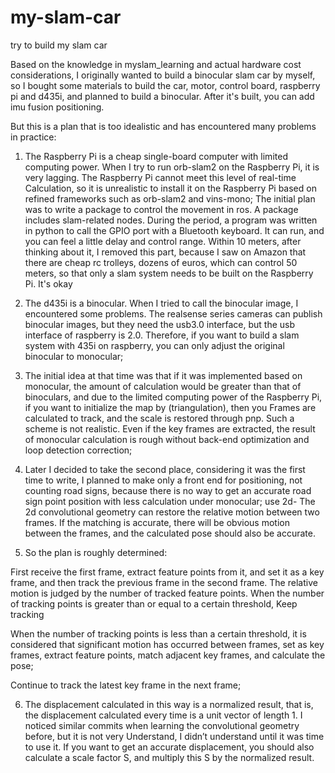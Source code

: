 # my-slam-car
try to build my slam car


Based on the knowledge in myslam_learning and actual hardware cost considerations, I originally wanted to build a binocular slam car by myself, so I bought some materials to build the car, motor, control board, raspberry pi and d435i, and planned to build a binocular. After it's built, you can add imu fusion positioning.

 

But this is a plan that is too idealistic and has encountered many problems in practice:


1. The Raspberry Pi is a cheap single-board computer with limited computing power. When I try to run orb-slam2 on the Raspberry Pi, it is very lagging. The Raspberry Pi cannot meet this level of real-time Calculation, so it is unrealistic to install it on the Raspberry Pi based on refined frameworks such as orb-slam2 and vins-mono;
The initial plan was to write a package to control the movement in ros. A package includes slam-related nodes. During the period, a program was written in python to call the GPIO port with a Bluetooth keyboard. It can run, and you can feel a little delay and control range. Within 10 meters, after thinking about it, I removed this part, because I saw on Amazon that there are cheap rc trolleys, dozens of euros, which can control 50 meters, so that only a slam system needs to be built on the Raspberry Pi. It's okay

 

2. The d435i is a binocular. When I tried to call the binocular image, I encountered some problems. The realsense series cameras can publish binocular images, but they need the usb3.0 interface, but the usb interface of raspberry is 2.0. Therefore, if you want to build a slam system with 435i on raspberry, you can only adjust the original binocular to monocular;

 

3. The initial idea at that time was that if it was implemented based on monocular, the amount of calculation would be greater than that of binoculars, and due to the limited computing power of the Raspberry Pi, if you want to initialize the map by (triangulation), then you Frames are calculated to track, and the scale is restored through pnp. Such a scheme is not realistic. Even if the key frames are extracted, the result of monocular calculation is rough without back-end optimization and loop detection correction;

 

4. Later I decided to take the second place, considering it was the first time to write, I planned to make only a front end for positioning, not counting road signs, because there is no way to get an accurate road sign point position with less calculation under monocular; use 2d- The 2d convolutional geometry can restore the relative motion between two frames. If the matching is accurate, there will be obvious motion between the frames, and the calculated pose should also be accurate.



5. So the plan is roughly determined:

First receive the first frame, extract feature points from it, and set it as a key frame, and then track the previous frame in the second frame. The relative motion is judged by the number of tracked feature points. When the number of tracking points is greater than or equal to a certain threshold, Keep tracking

 

When the number of tracking points is less than a certain threshold, it is considered that significant motion has occurred between frames, set as key frames, extract feature points, match adjacent key frames, and calculate the pose;

 

Continue to track the latest key frame in the next frame;

 

6. The displacement calculated in this way is a normalized result, that is, the displacement calculated every time is a unit vector of length 1. I noticed similar commits when learning the convolutional geometry before, but it is not very Understand, I didn’t understand until it was time to use it. If you want to get an accurate displacement, you should also calculate a scale factor S, and multiply this S by the normalized result.
